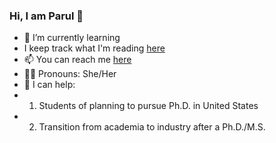 ### Hi, I am Parul 👋


- 🌱 I’m currently learning 
- I keep track what I'm reading [here](https://www.goodreads.com/user/show/21700166-parul)
- 📫 You can reach me [here](parul.pandey85@gmail.com)
- :woman_technologist: Pronouns: She/Her
- :fist_right: I can help:
- 1) Students of planning to pursue Ph.D. in United States
- 2) Transition from academia to industry after a Ph.D./M.S.


